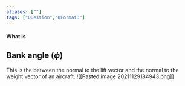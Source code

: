 ```yaml
---
aliases: [""]
tags: ["Question","QFormat3"]
---
```


#### What is
## Bank angle ($\phi$)
This is the between the normal to the lift vector and the normal to the weight vector of an aircraft.
![[Pasted image 20211129184943.png]]